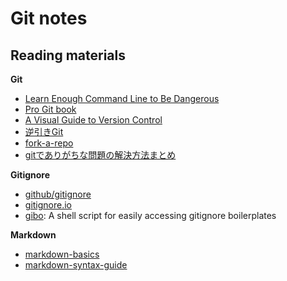 # Git notes

## Reading materials

**Git**
- [Learn Enough Command Line to Be Dangerous](http://www.learnenough.com/git-tutorial)
- [Pro Git book](http://git-scm.com/book/en/v2)
- [A Visual Guide to Version Control](http://betterexplained.com/articles/a-visual-guide-to-version-control/)
- [逆引きGit](http://www.backlog.jp/git-guide/reference/)
- [fork-a-repo](https://help.github.com/articles/fork-a-repo/)
- [gitでありがちな問題の解決方法まとめ](http://qiita.com/yaotti/items/0d5364eae36ad1bb8e01)

**Gitignore**
- [github/gitignore](https://github.com/github/gitignore)
- [gitignore.io](https://www.gitignore.io/)
- [gibo](https://github.com/simonwhitaker/gibo): A shell script for easily accessing gitignore boilerplates

**Markdown**
- [markdown-basics](https://help.github.com/articles/markdown-basics/)
- [markdown-syntax-guide](https://confluence.atlassian.com/bitbucketserver/markdown-syntax-guide-776639995.html)
